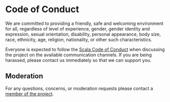 # Code of Conduct

We are committed to providing a friendly, safe and welcoming
environment for all, regardless of level of experience, gender, gender
identity and expression, sexual orientation, disability, personal
appearance, body size, race, ethnicity, age, religion, nationality, or
other such characteristics.

Everyone is expected to follow the [Scala Code of Conduct] when
discussing the project on the available communication channels. If you
are being harassed, please contact us immediately so that we can
support you.

## Moderation

For any questions, concerns, or moderation requests please contact a
[member of the project](AUTHORS.md#maintainers).

[Scala Code of Conduct]: https://typelevel.org/code-of-conduct.html
